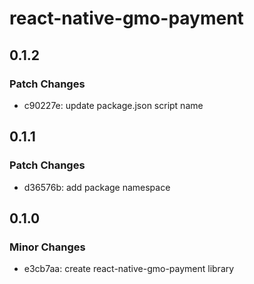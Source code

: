 # react-native-gmo-payment

## 0.1.2

### Patch Changes

- c90227e: update package.json script name

## 0.1.1

### Patch Changes

- d36576b: add package namespace

## 0.1.0

### Minor Changes

- e3cb7aa: create react-native-gmo-payment library
